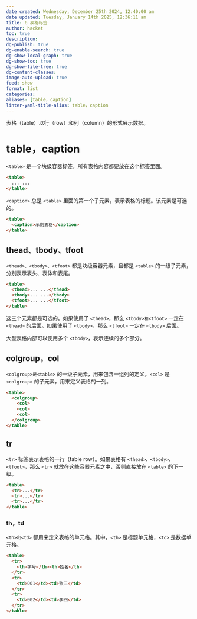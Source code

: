 ```yaml
---
date created: Wednesday, December 25th 2024, 12:40:00 am
date updated: Tuesday, January 14th 2025, 12:36:11 am
title: 6 表格标签
author: hacket
toc: true
description: 
dg-publish: true
dg-enable-search: true
dg-show-local-graph: true
dg-show-toc: true
dg-show-file-tree: true
dg-content-classes: 
image-auto-upload: true
feed: show
format: list
categories: 
aliases: [table，caption]
linter-yaml-title-alias: table，caption
---
```


表格（table）以行（row）和列（column）的形式展示数据。

# table，caption

`<table>` 是一个块级容器标签，所有表格内容都要放在这个标签里面。

```html
<table>
  ... ...
</table>
```

`<caption>` 总是 `<table>` 里面的第一个子元素，表示表格的标题。该元素是可选的。

```html
<table>
  <caption>示例表格</caption>
</table>
```

## thead、tbody、tfoot

`<thead>、<tbody>、<tfoot>` 都是块级容器元素，且都是 `<table>` 的一级子元素，分别表示表头、表体和表尾。

```html
<table>
  <thead>... ...</thead>
  <tbody>... ...</tbody>
  <tfoot>... ...</tfoot>
</table>
```

这三个元素都是可选的。如果使用了 `<thead>`，那么 `<tbody>和<tfoot>` 一定在 `<thead>` 的后面。如果使用了 `<tbody>`，那么 `<tfoot>` 一定在 `<tbody>` 后面。

大型表格内部可以使用多个 `<tbody>`，表示连续的多个部分。

## colgroup，col

`<colgroup>是<table>` 的一级子元素，用来包含一组列的定义。`<col>` 是 `<colgroup>` 的子元素，用来定义表格的一列。

```html
<table>
  <colgroup>
    <col>
    <col>
    <col>
  </colgroup>
</table>
```

## tr

`<tr>` 标签表示表格的一行（table row）。如果表格有 `<thead>、<tbody>、<tfoot>`，那么 `<tr>` 就放在这些容器元素之中，否则直接放在 `<table>` 的下一级。

```html
<table>
  <tr>...</tr>
  <tr>...</tr>
  <tr>...</tr>
</table>
```

### th，td

`<th>和<td>` 都用来定义表格的单元格。其中，`<th>` 是标题单元格，`<td>` 是数据单元格。

```html
<table>
  <tr>
    <th>学号</th><th>姓名</th>
  </tr>
  <tr>
    <td>001</td><td>张三</td>
  </tr>
  <tr>
    <td>002</td><td>李四</td>
  </tr>
</table>
```
